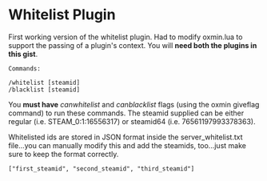 Whitelist Plugin
================

First working version of the whitelist plugin. Had to modify oxmin.lua to support the passing of a plugin's context. You will **need both the plugins in this gist**. 

    Commands:
    
    /whitelist [steamid]
    /blacklist [steamid]

You **must have** *canwhitelist* and *canblacklist* flags (using the oxmin giveflag command) to run these commands. The steamid supplied can be either regular (i.e. STEAM_0:1:16556317) or steamid64  (i.e. 76561197993378363). 


Whitelisted ids are stored in JSON format inside the server_whitelist.txt file...you can manually modify this and add the steamids, too...just make sure to keep the format correctly.

    ["first_steamid", "second_steamid", "third_steamid"]
